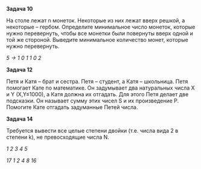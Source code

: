 **Задача 10**

На столе лежат n монеток. Некоторые из них лежат вверх решкой, а некоторые – гербом.
Определите минимальное число монеток, которые нужно перевернуть, чтобы все монетки были повернуты вверх одной и той же стороной.
Выведите минимальное количество монет, которые нужно перевернуть.

_5 -> 1 0 1 1 0 2_

**Задача 12**

Петя и Катя – брат и сестра. Петя – студент, а Катя – школьница. Петя помогает Кате по математике. Он задумывает два натуральных числа X и Y (X,Y≤1000), а Катя должна их отгадать. Для этого Петя делает две подсказки. Он называет сумму этих чисел S и их произведение P.
Помогите Кате отгадать задуманные Петей числа.

**Задача 14**

Требуется вывести все целые степени двойки (т.е. числа вида 2 в степени k), не превосходящие числа N.

_1 2 3 4 5_

_17
1 2 4 8 16_